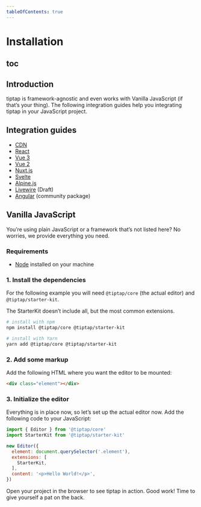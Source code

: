 ```yaml
---
tableOfContents: true
---
```


# Installation

## toc

## Introduction
tiptap is framework-agnostic and even works with Vanilla JavaScript (if that’s your thing). The following integration guides help you integrating tiptap in your JavaScript project.

## Integration guides
* [CDN](/installation/cdn)
* [React](/installation/react)
* [Vue 3](/installation/vue3)
* [Vue 2](/installation/vue2)
* [Nuxt.js](/installation/nuxt)
* [Svelte](/installation/svelte)
* [Alpine.js](/installation/alpine)
* [Livewire](/installation/livewire) (Draft)
* [Angular](https://github.com/sibiraj-s/ngx-tiptap) (community package)

## Vanilla JavaScript
You’re using plain JavaScript or a framework that’s not listed here? No worries, we provide everything you need.

### Requirements
* [Node](https://nodejs.org/en/download/) installed on your machine

### 1. Install the dependencies
For the following example you will need `@tiptap/core` (the actual editor) and `@tiptap/starter-kit`.

The StarterKit doesn’t include all, but the most common extensions.

```bash
# install with npm
npm install @tiptap/core @tiptap/starter-kit

# install with Yarn
yarn add @tiptap/core @tiptap/starter-kit
```

### 2. Add some markup
Add the following HTML where you want the editor to be mounted:

```html
<div class="element"></div>
```

### 3. Initialize the editor
Everything is in place now, so let’s set up the actual editor now. Add the following code to your JavaScript:

```js
import { Editor } from '@tiptap/core'
import StarterKit from '@tiptap/starter-kit'

new Editor({
  element: document.querySelector('.element'),
  extensions: [
    StarterKit,
  ],
  content: '<p>Hello World!</p>',
})
```

Open your project in the browser to see tiptap in action. Good work! Time to give yourself a pat on the back.

